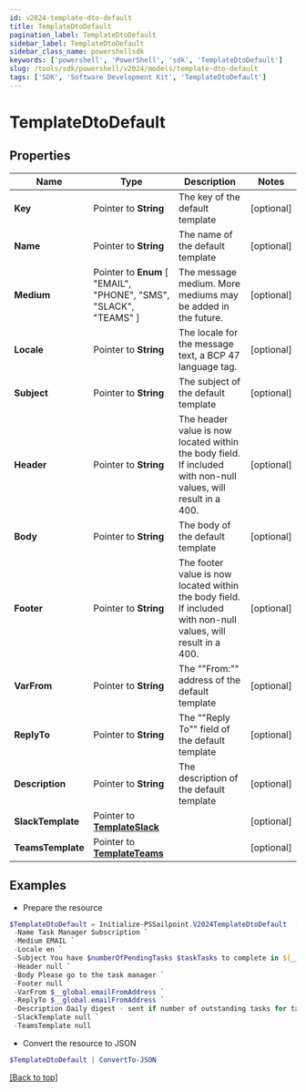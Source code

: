 ```yaml
---
id: v2024-template-dto-default
title: TemplateDtoDefault
pagination_label: TemplateDtoDefault
sidebar_label: TemplateDtoDefault
sidebar_class_name: powershellsdk
keywords: ['powershell', 'PowerShell', 'sdk', 'TemplateDtoDefault'] 
slug: /tools/sdk/powershell/v2024/models/template-dto-default
tags: ['SDK', 'Software Development Kit', 'TemplateDtoDefault']
---
```



# TemplateDtoDefault

## Properties

Name | Type | Description | Notes
------------ | ------------- | ------------- | -------------
**Key** |  Pointer to **String** | The key of the default template | [optional] 
**Name** |  Pointer to **String** | The name of the default template | [optional] 
**Medium** |  Pointer to  **Enum** [  "EMAIL",    "PHONE",    "SMS",    "SLACK",    "TEAMS" ] | The message medium. More mediums may be added in the future. | [optional] 
**Locale** |  Pointer to **String** | The locale for the message text, a BCP 47 language tag. | [optional] 
**Subject** |  Pointer to **String** | The subject of the default template | [optional] 
**Header** |  Pointer to **String** | The header value is now located within the body field. If included with non-null values, will result in a 400. | [optional] 
**Body** |  Pointer to **String** | The body of the default template | [optional] 
**Footer** |  Pointer to **String** | The footer value is now located within the body field. If included with non-null values, will result in a 400. | [optional] 
**VarFrom** |  Pointer to **String** | The ""From:"" address of the default template | [optional] 
**ReplyTo** |  Pointer to **String** | The ""Reply To"" field of the default template | [optional] 
**Description** |  Pointer to **String** | The description of the default template | [optional] 
**SlackTemplate** |  Pointer to [**TemplateSlack**](template-slack) |  | [optional] 
**TeamsTemplate** |  Pointer to [**TemplateTeams**](template-teams) |  | [optional] 

## Examples

- Prepare the resource
```powershell
$TemplateDtoDefault = Initialize-PSSailpoint.V2024TemplateDtoDefault  -Key cloud_manual_work_item_summary `
 -Name Task Manager Subscription `
 -Medium EMAIL `
 -Locale en `
 -Subject You have $numberOfPendingTasks $taskTasks to complete in ${__global.productName}. `
 -Header null `
 -Body Please go to the task manager `
 -Footer null `
 -VarFrom $__global.emailFromAddress `
 -ReplyTo $__global.emailFromAddress `
 -Description Daily digest - sent if number of outstanding tasks for task owner &gt; 0 `
 -SlackTemplate null `
 -TeamsTemplate null
```

- Convert the resource to JSON
```powershell
$TemplateDtoDefault | ConvertTo-JSON
```


[[Back to top]](#) 

